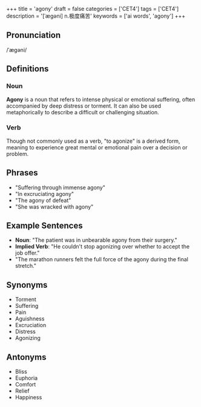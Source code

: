 +++
title = 'agony'
draft = false
categories = ['CET4']
tags = ['CET4']
description = '[ˈægəni] n.极度痛苦'
keywords = ['ai words', 'agony']
+++

## Pronunciation
/ˈæɡəni/

## Definitions
### Noun
**Agony** is a noun that refers to intense physical or emotional suffering, often accompanied by deep distress or torment. It can also be used metaphorically to describe a difficult or challenging situation.

### Verb
Though not commonly used as a verb, "to agonize" is a derived form, meaning to experience great mental or emotional pain over a decision or problem.

## Phrases
- "Suffering through immense agony"
- "In excruciating agony"
- "The agony of defeat"
- "She was wracked with agony"

## Example Sentences
- **Noun**: "The patient was in unbearable agony from their surgery."
- **Implied Verb**: "He couldn't stop agonizing over whether to accept the job offer."
- "The marathon runners felt the full force of the agony during the final stretch."

## Synonyms
- Torment
- Suffering
- Pain
- Aguishness
- Excruciation
- Distress
- Agonizing

## Antonyms
- Bliss
- Euphoria
- Comfort
- Relief
- Happiness
